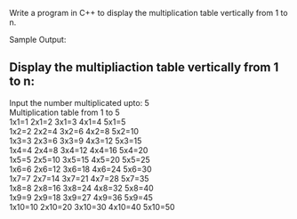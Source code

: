 Write a program in C++ to display the multiplication table vertically from 1 to n.


Sample Output:

Display the multipliaction table vertically from 1 to n:              
-------------------------------------------------------------          
Input the number multiplicated upto: 5                                 
Multiplication table from 1 to 5                                       
1x1=1     2x1=2     3x1=3     4x1=4     5x1=5                                    
1x2=2     2x2=4     3x2=6     4x2=8     5x2=10                                   
1x3=3     2x3=6     3x3=9     4x3=12    5x3=15                                  
1x4=4     2x4=8     3x4=12    4x4=16    5x4=20                                 
1x5=5     2x5=10    3x5=15    4x5=20    5x5=25                                
1x6=6     2x6=12    3x6=18    4x6=24    5x6=30                                
1x7=7     2x7=14    3x7=21    4x7=28    5x7=35                                
1x8=8     2x8=16    3x8=24    4x8=32    5x8=40                                
1x9=9     2x9=18    3x9=27    4x9=36    5x9=45                                
1x10=10   2x10=20   3x10=30   4x10=40   5x10=50
